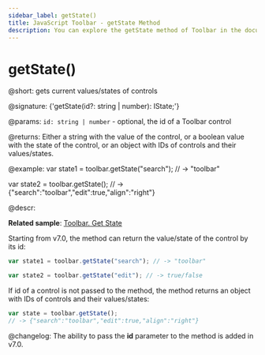 ```yaml
---
sidebar_label: getState()
title: JavaScript Toolbar - getState Method 
description: You can explore the getState method of Toolbar in the documentation of the DHTMLX JavaScript UI library. Browse developer guides and API reference, try out code examples and live demos, and download a free 30-day evaluation version of DHTMLX Suite 7.
---
```


# getState()

@short: gets current values/states of controls

@signature: {'getState(id?: string | number): IState;'}

@params:
`id: string | number` - optional, the id of a Toolbar control

@returns:
Either a string with the value of the control, or a boolean value with the state of the control, or an object with IDs of controls and their values/states.

@example:
var state1 = toolbar.getState("search"); 
// -> "toolbar"

var state2 = toolbar.getState(); 
// -> {"search":"toolbar","edit":true,"align":"right"}

@descr:

**Related sample**: [Toolbar. Get State](https://snippet.dhtmlx.com/kvttdgad)

Starting from v7.0, the method can return the value/state of the control by its id:

~~~js
var state1 = toolbar.getState("search"); // -> "toolbar"

var state2 = toolbar.getState("edit"); // -> true/false
~~~

If id of a control is not passed to the method, the method returns an object with IDs of controls and their values/states:

~~~js
var state = toolbar.getState(); 
// -> {"search":"toolbar","edit":true,"align":"right"}
~~~

@changelog:
The ability to pass the **id** parameter to the method is added in v7.0.

[comment]: # (@related: toolbar/common_methods.md#settinggetting-values-and-states)

